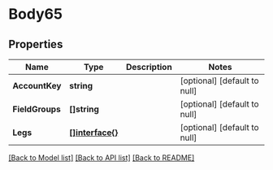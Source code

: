 # Body65

## Properties
Name | Type | Description | Notes
------------ | ------------- | ------------- | -------------
**AccountKey** | **string** |  | [optional] [default to null]
**FieldGroups** | **[]string** |  | [optional] [default to null]
**Legs** | [**[]interface{}**](interface{}.md) |  | [optional] [default to null]

[[Back to Model list]](../README.md#documentation-for-models) [[Back to API list]](../README.md#documentation-for-api-endpoints) [[Back to README]](../README.md)

